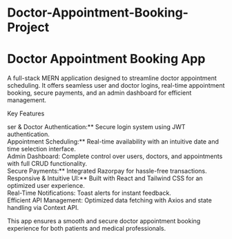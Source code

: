 # Doctor-Appointment-Booking-Project
# Doctor Appointment Booking App  

A full-stack MERN application designed to streamline doctor appointment scheduling. It offers seamless user and doctor logins, real-time appointment booking, secure payments, and an admin dashboard for efficient management.  

 Key Features  

ser & Doctor Authentication:** Secure login system using JWT authentication.  
Appointment Scheduling:** Real-time availability with an intuitive date and time selection interface.  
Admin Dashboard: Complete control over users, doctors, and appointments with full CRUD functionality.  
Secure Payments:** Integrated Razorpay for hassle-free transactions.  
Responsive & Intuitive UI:** Built with React and Tailwind CSS for an optimized user experience.  
Real-Time Notifications: Toast alerts for instant feedback.  
Efficient API Management: Optimized data fetching with Axios and state handling via Context API.  

This app ensures a smooth and secure doctor appointment booking experience for both patients and medical professionals. 

